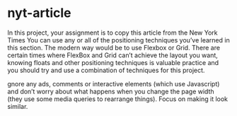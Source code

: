 # nyt-article

In this project, your assignment is to copy this article from the New York Times
You can use any or all of the positioning techniques you’ve learned in this section. The modern way would be to use Flexbox or Grid. There are certain times where FlexBox and Grid can’t achieve the layout you want, knowing floats and other positioning techniques is valuable practice and you should try and use a combination of techniques for this project.

gnore any ads, comments or interactive elements (which use Javascript) and don’t worry about what happens when you change the page width (they use some media queries to rearrange things). Focus on making it look similar.
